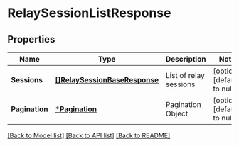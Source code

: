 # RelaySessionListResponse

## Properties
Name | Type | Description | Notes
------------ | ------------- | ------------- | -------------
**Sessions** | [**[]RelaySessionBaseResponse**](RelaySessionBaseResponse.md) | List of relay sessions | [optional] [default to null]
**Pagination** | [***Pagination**](Pagination.md) | Pagination Object | [optional] [default to null]

[[Back to Model list]](../README.md#documentation-for-models) [[Back to API list]](../README.md#documentation-for-api-endpoints) [[Back to README]](../README.md)


